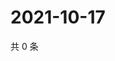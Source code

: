 # 2021-10-17

共 0 条

<!-- BEGIN WEIBO -->
<!-- 最后更新时间 Sun Oct 17 2021 10:32:22 GMT+0800 (China Standard Time) -->

<!-- END WEIBO -->
